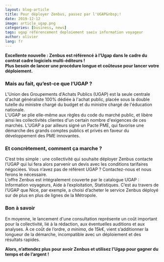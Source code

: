 ```yaml
---
layout: blog-article
title: Pour déployer Zenbus, passez par l'UGAP&nbsp;!
date: 2019-12-12
image: article_ugap.png
categories: [business, news]
tags: ugap référencement deploiement saeiv information voyageur
author: olivier
lang: fr
---
```


**Excellente nouvelle&nbsp;: Zenbus est référencé à l’Ugap dans le cadre du contrat cadre logiciels multi-éditeurs&nbsp;!<br>
Plus besoin de lancer une procédure longue et coûteuse pour lancer votre déploiement.**

### Mais au fait, qu’est-ce que l’UGAP&nbsp;?
L'Union des Groupements d'Achats Publics&nbsp;(UGAP) est la seule centrale d'achat généraliste 100% dédiée à l'achat public, placée sous la double tutelle du ministre chargé du budget et du ministre chargé de l'éducation nationale.<br>
L'UGAP se plie elle-même aux règles du code du marché public, et libère ainsi les collectivités clientes d'un certain nombre d'exigences de ces marchés. L’UGAP a par ailleurs signé un Pacte PME, qui favorise une démarche des grands comptes publics et privés en faveur du développement des PME innovantes.


### Et concrètement, comment ça marche&nbsp;?
C’est très simple&nbsp;: une collectivité qui souhaite déployer Zenbus contacte l’UGAP qui lui fera alors parvenir un devis avec les conditions tarifaires négociées. Vous n’avez pas de référent UGAP&nbsp;? Contactez-nous et nous ferons le nécessaire.<br>
L’offre Zenbus est intégralement couverte par le catalogue UGAP&nbsp;: Information voyageurs, Aide à l’exploitation, Statistiques. C’est au travers de l’UGAP que Nice, par exemple, a choisi d’acheter le service Zenbus déployé sur de plus en plus de lignes de la Métropole.


### Bon à savoir
En moyenne, le lancement d'une consultation représente un coût important pour la collectivité, lié à la rédaction, aux éventuelles auditions et aux analyses. À ce coût de l’ordre, *a minima*, de 15k€, vient s’additionner la longueur de la démarche, incompatible avec un déploiement et des résultats rapides. <br>

**Alors, n’attendez plus pour avoir Zenbus et utilisez l’Ugap pour gagner du temps et de l’argent&nbsp;!**
